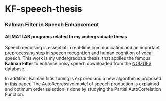 # KF-speech-thesis
<h3>Kalman Filter in Speech Enhancement </h3>
<h4>All MATLAB programs related to my undergraduate thesis </h4>

<p>Speech denoising is essential in real-time communication and an important preprocessing step in speech recognition 
and human cognition of vocal speech. This work is my undergraduate thesis, that applies the famous <b>Kalman Filter</b> to enhance
noisy speech downloaded from the <a href = "http://ecs.utdallas.edu/loizou/speech/noizeus/"> NOIZUES </a> database.</p> 
In addition, Kalman filter tuning is explored and a new algorithm is proposed in 
<a href = "http://ieeexplore.ieee.org/xpl/login.jsp?tp=&arnumber=7413711&url=http%3A%2F%2Fieeexplore.ieee.org%2Fiel7%2F7400053%2F7413696%2F07413711.pdf%3Farnumber%3D7413711">
this </a> paper. The AutoRegressive model of speech production is explained and optimum order selection is done by studying the Partial AutoCorrelation Function.

